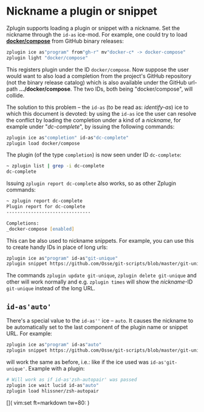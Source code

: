 # Nickname a plugin or snippet

Zplugin supports loading a plugin or snippet with a nickname. Set the nickname
through the `id-as` ice-mod. For example, one could try to load
[**docker/compose**](https://github.com/docker/compose) from GitHub binary
releases:

```zsh
zplugin ice as"program" from"gh-r" mv"docker-c* -> docker-compose"
zplugin light "docker/compose"
```

This registers plugin under the ID `docker/compose`. Now suppose the user would
want to also load a completion from the project's GitHub repository (not the
binary release catalog) which is also available under the GitHub url-path
**…/docker/compose**. The two IDs, both being "docker/compose", will collide.

The solution to this problem – the `id-as` (to be read as: _identify-as_) ice to
which this document is devoted: by using the `id-as` ice the user can resolve
the conflict by loading the completion under a kind of a _nickname_, for example
under "_dc-complete_", by issuing the following commands:

```zsh
zplugin ice as"completion" id-as"dc-complete"
zplugin load docker/compose
```

The plugin (of the type `completion`) is now seen under ID `dc-complete`:

```zsh
~ zplugin list | grep -i dc-complete
dc-complete
```

Issuing `zplugin report dc-complete` also works, so as other Zplugin commands:

```zsh
~ zplugin report dc-complete
Plugin report for dc-complete
-------------------------------

Completions:
_docker-compose [enabled]
```

This can be also used to nickname snippets. For example, you can use this to
create handy IDs in place of long urls:

```zsh
zplugin ice as"program" id-as"git-unique"
zplugin snippet https://github.com/Osse/git-scripts/blob/master/git-unique
```

The commands `zplugin update git-unique`, `zplugin delete git-unique` and other
will work normally and e.g. `zplugin times` will show the _nickname_-ID
`git-unique` instead of the long URL.

## `id-as'auto'`

There's a special value to the `id-as''` ice – `auto`. It causes the nickname to
be automatically set to the last component of the plugin name or snippet URL.
For example:

```zsh
zplugin ice as"program" id-as"auto"
zplugin snippet https://github.com/Osse/git-scripts/blob/master/git-unique
```

will work the same as before, i.e.: like if the ice used was
`id-as'git-unique'`. Example with a plugin:

```zsh
# Will work as if id-as'zsh-autopair' was passed
zplugin ice wait lucid id-as"auto"
zplugin load hlissner/zsh-autopair
```

[]( vim:set ft=markdown tw=80: )
